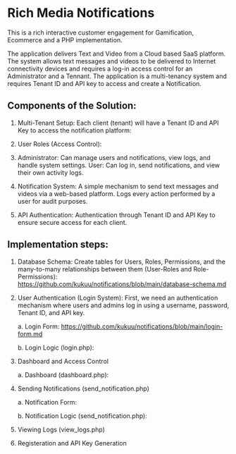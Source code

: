 # Rich Media Notifications

This is a rich interactive customer engagement for Gamification, Ecommerce and a PHP implementation.

The application delivers Text and Video from a Cloud based SaaS platform. The system allows text messages and videos to be delivered to Internet connectivity devices and requires a log-in access control for an Administrator and a Tennant. The application is  a multi-tenancy system and requires Tenant ID and API key to access and create a Notification.

## Components of the Solution:

1. Multi-Tenant Setup: Each client (tenant) will have a Tenant ID and API Key to access the notification platform: 

2. User Roles (Access Control):

3. Administrator: Can manage users and notifications, view logs, and handle system settings.
User: Can log in, send notifications, and view their own activity logs.


4. Notification System: A simple mechanism to send text messages and videos via a web-based platform.
Logs every action performed by a user for audit purposes.

5. API Authentication: Authentication through Tenant ID and API Key to ensure secure access for each client.

## Implementation steps: 

1. Database Schema: Create tables for Users, Roles, Permissions, and the many-to-many relationships between them (User-Roles and Role-Permissions): https://github.com/kukuu/notifications/blob/main/database-schema.md
2. User Authentication (Login System): First, we need an authentication mechanism where users and admins log in using a username, password, Tenant ID, and API key.

   a. Login Form: https://github.com/kukuu/notifications/blob/main/login-form.md

   b. Login Logic (login.php):
4. Dashboard and Access Control

   a. Dashboard (dashboard.php):
   
6. Sending Notifications (send_notification.php)

   a. Notification Form:

   b. Notification Logic (send_notification.php):
   
8. Viewing Logs (view_logs.php)
9. Registeration and API Key Generation
 
